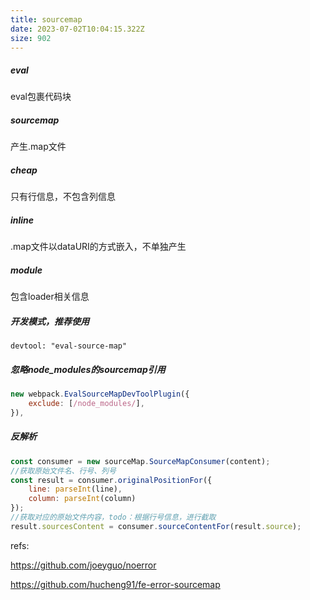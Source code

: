 ```yaml
---
title: sourcemap
date: 2023-07-02T10:04:15.322Z
size: 902
---
```

##### eval

eval包裹代码块

##### sourcemap

产生.map文件

##### cheap

只有行信息，不包含列信息

##### inline

.map文件以dataURI的方式嵌入，不单独产生

##### module

包含loader相关信息

##### 开发模式，推荐使用
```
devtool: "eval-source-map"
```
##### 忽略node_modules的sourcemap引用
```js
new webpack.EvalSourceMapDevToolPlugin({
	exclude: [/node_modules/],
}),
```

##### 反解析

```javascript
const consumer = new sourceMap.SourceMapConsumer(content);
//获取原始文件名、行号、列号
const result = consumer.originalPositionFor({
    line: parseInt(line),
    column: parseInt(column)
});
//获取对应的原始文件内容，todo：根据行号信息，进行截取
result.sourcesContent = consumer.sourceContentFor(result.source);
```


refs:

https://github.com/joeyguo/noerror

https://github.com/hucheng91/fe-error-sourcemap
